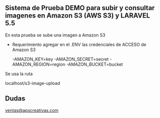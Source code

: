 
## Sistema de Prueba DEMO para subir y consultar imagenes en Amazon S3 (AWS S3) y LARAVEL 5.5
En esta prueba se sube una imagen a Amazon S3


- Requerimiento agregar en el .ENV las credenciales de ACCESO de Amazon S3

	-AMAZON_KEY=key
	-AMAZON_SECRET=secret
	-AMAZON_REGION=region
	-AMAZON_BUCKET=bucket

Se usa la ruta 

localhost/s3-image-upload

## Dudas

ventas@apscreativas.com



